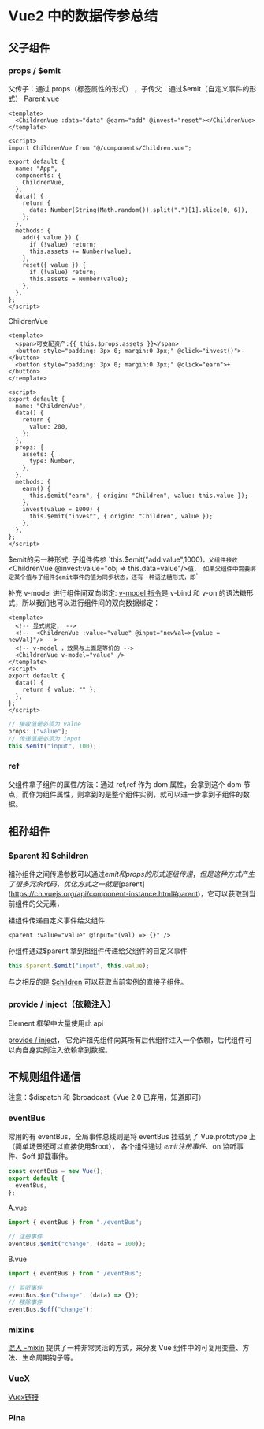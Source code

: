 # Vue2 中的数据传参总结

## 父子组件

### props / $emit

父传子：通过 props（标签属性的形式） ，子传父：通过$emit（自定义事件的形式）
Parent.vue

```vue
<template>
  <ChildrenVue :data="data" @earn="add" @invest="reset"></ChildrenVue>
</template>

<script>
import ChildrenVue from "@/components/Children.vue";

export default {
  name: "App",
  components: {
    ChildrenVue,
  },
  data() {
    return {
      data: Number(String(Math.random()).split(".")[1].slice(0, 6)),
    };
  },
  methods: {
    add({ value }) {
      if (!value) return;
      this.assets += Number(value);
    },
    reset({ value }) {
      if (!value) return;
      this.assets = Number(value);
    },
  },
};
</script>
```

ChildrenVue

```vue
<template>
  <span>可支配资产:{{ this.$props.assets }}</span>
  <button style="padding: 3px 0; margin:0 3px;" @click="invest()">-</button>
  <button style="padding: 3px 0; margin:0 3px;" @click="earn">+</button>
</template>

<script>
export default {
  name: "ChildrenVue",
  data() {
    return {
      value: 200,
    };
  },
  props: {
    assets: {
      type: Number,
    },
  },
  methods: {
    earn() {
      this.$emit("earn", { origin: "Children", value: this.value });
    },
    invest(value = 1000) {
      this.$emit("invest", { origin: "Children", value });
    },
  },
};
</script>
```

$emit的另一种形式:
子组件传参 `this.$emit("add:value",1000)`，父组件接收 `<ChildrenVue @invest:value="obj => this.data=value"/>`值，
如果父组件中需要绑定某个值与子组件$emit事件的值为同步状态，还有一种语法糖形式，即`<ChildrenVue :value.sync="data"/>`

补充 v-model 进行组件间双向绑定:
[v-model 指令](https://cn.vuejs.org/guide/components/v-model.html)是 v-bind 和 v-on 的语法糖形式，所以我们也可以进行组件间的双向数据绑定：

```vue
<template>
  <!-- 显式绑定， -->
  <!--  <ChildrenVue :value="value" @input="newVal=>{value = newVal}"/> -->
  <!-- v-model ，效果与上面是等价的 -->
  <ChildrenVue v-model="value" />
</template>
<script>
export default {
  data() {
    return { value: "" };
  },
};
</script>
```

```js
// 接收值是必须为 value
props: ["value"];
// 传递值是必须为 input
this.$emit("input", 100);
```

### ref

父组件拿子组件的属性/方法：通过 ref,ref 作为 dom 属性，会拿到这个 dom 节点，而作为组件属性，则拿到的是整个组件实例，就可以进一步拿到子组件的数据。

## 祖孙组件

### $parent 和 $children

祖孙组件之间传递参数可以通过$emit和props的形式逐级传递，但是这种方式产生了很多冗余代码，
优化方式之一就是[$parent](https://cn.vuejs.org/api/component-instance.html#parent)，它可以获取到当前组件的父元素，

祖组件传递自定义事件给父组件

```vue
<parent :value="value" @input="(val) => {}" />
```

孙组件通过$parent 拿到祖组件传递给父组件的自定义事件

```js
this.$parent.$emit("input", this.value);
```

与之相反的是 [$children](https://v2.cn.vuejs.org/v2/api/#vm-children) 可以获取当前实例的直接子组件。

### provide / inject（依赖注入）

Element 框架中大量使用此 api

[provide / inject](https://cn.vuejs.org/guide/components/provide-inject.html)，
它允许祖先组件向其所有后代组件注入一个依赖，后代组件可以向自身实例注入依赖拿到数据。

## 不规则组件通信

注意：$dispatch 和 $broadcast（Vue 2.0 已弃用，知道即可）

### eventBus

常用的有 eventBus，全局事件总线则是将 eventBus 挂载到了 Vue.prototype 上（简单场景还可以直接使用$root），
各个组件通过 $emit注册事件、$on 监听事件、$off 卸载事件。

```js
const eventBus = new Vue();
export default {
  eventBus,
};
```

A.vue

```js
import { eventBus } from "./eventBus";

// 注册事件
eventBus.$emit("change", (data = 100));
```

B.vue

```js
import { eventBus } from "./eventBus";

// 监听事件
eventBus.$on("change", (data) => {});
// 移除事件
eventBus.$off("change");
```

### mixins

[混入 -mixin](https://cn.vuejs.org/api/options-composition.html#inject)
提供了一种非常灵活的方式，来分发 Vue 组件中的可复用变量、方法、生命周期钩子等。

### VueX

[Vuex链接](./Vuex/README.md)

### Pina
